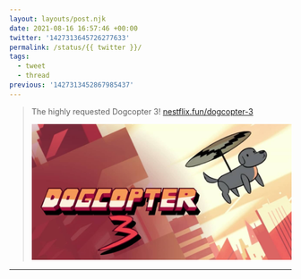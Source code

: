 ```yaml
---
layout: layouts/post.njk
date: 2021-08-16 16:57:46 +00:00
twitter: '1427313645726277633'
permalink: /status/{{ twitter }}/
tags: 
  - tweet
  - thread
previous: '1427313452867985437'
---
```


> The highly requested Dogcopter 3! [nestflix.fun/dogcopter-3](https://nestflix.fun/dogcopter-3/)
> 
> [![Dogcopter 3](/img/dogcopter-3-thumb-1200w.jpg)](https://nestflix.fun/dogcopter-3/)

---
